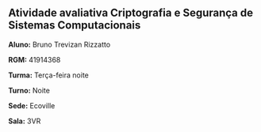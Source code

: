 ## Atividade avaliativa Criptografia e Segurança de Sistemas Computacionais 
**Aluno:** Bruno Trevizan Rizzatto

**RGM:** 41914368

**Turma:** Terça-feira noite

**Turno:** Noite

**Sede:** Ecoville

**Sala:** 3VR
